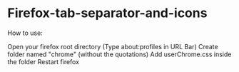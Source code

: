 # Firefox-tab-separator-and-icons
How to use:

Open your firefox root directory (Type about:profiles in URL Bar)
Create folder named "chrome" (without the quotations)
Add userChrome.css inside the folder
Restart firefox
